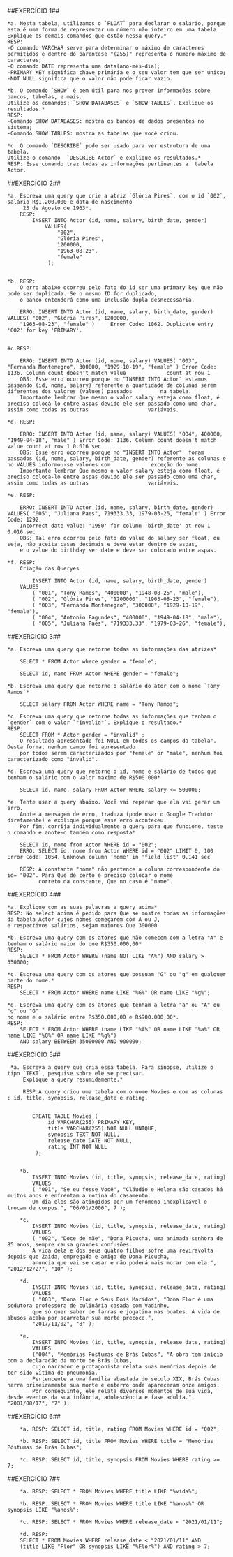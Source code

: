 ##EXERCÍCIO 1##

    *a. Nesta tabela, utilizamos o `FLOAT` para declarar o salário, porque esta é uma forma de representar um número não inteiro em uma tabela. 
    Explique os demais comandos que estão nessa query.*
    RESP:
    -O comando VARCHAR serve para determinar o máximo de caracteres permitidos e dentro do parentese "(255)" representa o número máximo de caracteres;
    -O comando DATE representa uma data(ano-mês-dia);
    -PRIMARY KEY significa chave primária e o seu valor tem que ser único;
    -NOT NULL significa que o valor não pode ficar vazio.

    *b. O comando `SHOW` é bem útil para nos prover informações sobre bancos, tabelas, e mais. 
    Utilize os comandos: `SHOW DATABASES` e `SHOW TABLES`. Explique os resultados.*
    RESP:
    -Comando SHOW DATABASES: mostra os bancos de dados presentes no sistema;
    -Comando SHOW TABLES: mostra as tabelas que você criou.

    *c. O comando `DESCRIBE` pode ser usado para ver estrutura de uma tabela. 
    Utilize o comando  `DESCRIBE Actor` e explique os resultados.*
    RESP: Esse comando traz todas as informações pertinentes a  tabela Actor.

##EXERCÍCIO 2## 

    *a. Escreva uma query que crie a atriz `Glória Pires`, com o id `002`, salário R$1.200.000 e data de nascimento 
         23 de Agosto de 1963*.
        RESP:
            INSERT INTO Actor (id, name, salary, birth_date, gender)
                VALUES(
                    "002", 
                    "Glória Pires",
                    1200000,
                    "1963-08-23", 
                    "female"
                 );


    *b. RESP: 
        O erro abaixo ocorreu pelo fato do id ser uma primary key que não pode ser duplicada. Se o mesmo ID for duplicado,
        o banco entenderá como uma inclusão dupla desnecessária.

        ERRO: INSERT INTO Actor (id, name, salary, birth_date, gender) VALUES( "002", "Glória Pires", 1200000, 
        "1963-08-23", "female" )     Error Code: 1062. Duplicate entry '002' for key 'PRIMARY'.

      
    #c.RESP:

        ERRO: INSERT INTO Actor (id, nome, salary) VALUES( "003", "Fernanda Montenegro", 300000, "1929-10-19", "female" ) Error Code: 1136. Column count doesn't match value             count at row 1
        OBS: Esse erro ocorreu porque no "INSERT INTO Actor" estamos passando (id, nome, salary) referente a quantidade de colunas serem diferentes dos valores (values) passados         na tabela.
        Importante lembrar Que mesmo o valor salary esteja como float, é preciso colocá-lo entre aspas devido ele ser passado como uma char, assim como todas as outras                   variáveis.

    *d. RESP:

        ERRO: INSERT INTO Actor (id, name, salary) VALUES( "004", 400000, "1949-04-18", "male" ) Error Code: 1136. Column count doesn't match value count at row 1 0.016 sec
        OBS: Esse erro ocorreu porque no "INSERT INTO Actor"  foram passados (id, nome, salary, birth_date, gender) referente as colunas e no VALUES informou-se valores com             exceção do nome. 
        Importante lembrar Que mesmo o valor salary esteja como float, é preciso colocá-lo entre aspas devido ele ser passado como uma char, assim como todas as outras                   variáveis.

    *e. RESP:

        ERRO: INSERT INTO Actor (id, name, salary, birth_date, gender) VALUES( "005", "Juliana Paes", 719333.33, 1979-03-26, "female" ) Error Code: 1292. 
        Incorrect date value: '1950' for column 'birth_date' at row 1 0.016 sec
        OBS: Tal erro ocorreu pelo fato do value do salary ser float, ou seja, não aceita casas decimais e deve estar dentro de aspas, 
        e o value do birthday ser date e deve ser colocado entre aspas.

    *f. RESP:
        Criação das Queryes

            INSERT INTO Actor (id, name, salary, birth_date, gender)
        VALUES
            ( "001", "Tony Ramos", "400000", "1948-08-25", "male"),
            ( "002", "Glória Pires", "1200000", "1963-08-23", "female"),
            ( "003", "Fernanda Montenegro", "300000", "1929-10-19", "female"),
            ( "004", "Antonio Fagundes", "400000", "1949-04-18", "male"),
            ( "005", "Juliana Paes", "719333.33", "1979-03-26", "female");
      

##EXERCÍCIO 3## 

    *a. Escreva uma query que retorne todas as informações das atrizes*

        SELECT * FROM Actor where gender = "female";

        SELECT id, name FROM Actor WHERE gender = "female";

    *b. Escreva uma query que retorne o salário do ator com o nome `Tony Ramos`*

        SELECT salary FROM Actor WHERE name = "Tony Ramos";

    *c. Escreva uma query que retorne todas as informações que tenham o `gender` com o valor `"invalid"`. Explique o resultado.*
    RESP:
        SELECT FROM * Actor gender = "invalid" ;
        O resultado apresentado foi NULL em todos os campos da tabela". Desta forma, nenhum campo foi apresentado 
        por todos serem caracterizados por "female" or "male", nenhum foi caracterizado como "invalid".
    
    *d. Escreva uma query que retorne o id, nome e salário de todos que tenham o salário com o valor máximo de R$500.000*

        SELECT id, name, salary FROM Actor WHERE salary <= 500000;

    *e. Tente usar a query abaixo. Você vai reparar que ela vai gerar um erro. 
        Anote a mensagem de erro, traduza (pode usar o Google Tradutor diretamente) e explique porque esse erro aconteceu. 
        Por fim, corrija individualmente a query para que funcione, teste o comando e anote-o também como resposta*
    
        SELECT id, nome from Actor WHERE id = "002";
        ERRO: SELECT id, nome from Actor WHERE id = "002" LIMIT 0, 100	Error Code: 1054. Unknown column 'nome' in 'field list'	0.141 sec

        RESP: A constante "nome" não pertence a coluna correspondente do id= "002". Para Que dê certo é preciso colocar o nome 
              correto da constante, Que no caso é "name".


##EXERCÍCIO 4## 

    *a. Explique com as suas palavras a query acima*
    RESP: No select acima é pedido para Que se mostre todas as informações da tabela Actor cujos nomes começarem com A ou J, 
    e respectivos salários, sejam maiores Que 300000

    *b. Escreva uma query com os atores que não comecem com a letra "A" e tenham o salário maior do que R$350.000,00*
    RESP: 
        SELECT * FROM Actor WHERE (name NOT LIKE "A%") AND salary > 350000;

    *c. Escreva uma query com os atores que possuam "G" ou "g" em qualquer parte do nome.* 
    RESP: 
        SELECT * FROM Actor WHERE name LIKE "%G%" OR name LIKE "%g%";

    *d. Escreva uma query com os atores que tenham a letra "a" ou "A" ou "g" ou "G" 
    no nome e o salário entre R$350.000,00 e R$900.000,00*.
    RESP: 
        SELECT * FROM Actor WHERE (name LIKE "%A%" OR name LIKE "%a%" OR name LIKE "%G%" OR name LIKE "%g%") 
        AND salary BETWEEN 35000000 AND 900000;


##EXERCÍCIO 5##   


     *a. Escreva a query que cria essa tabela. Para sinopse, utilize o tipo `TEXT`, pesquise sobre ele se precisar. 
         Explique a query resumidamente.*
         
         RESP:A query criou uma tabela com o nome Movies e com as colunas : id, title, synopsis, release_date e rating.


            CREATE TABLE Movies ( 
                 id VARCHAR(255) PRIMARY KEY, 
                 title VARCHAR(255) NOT NULL UNIQUE, 
                 synopsis TEXT NOT NULL, 
                 release_date DATE NOT NULL, 
                 rating INT NOT NULL 
             );


        *b.  
            INSERT INTO Movies (id, title, synopsis, release_date, rating) 
            VALUES
            ( "001", "Se eu fosse Você", "Cláudio e Helena são casados há muitos anos e enfrentam a rotina do casamento. 
            Um dia eles são atingidos por um fenômeno inexplicável e trocam de corpos.", "06/01/2006", 7 );

        *c. 
            INSERT INTO Movies (id, title, synopsis, release_date, rating) 
            VALUES
            ( "002", "Doce de mãe", "Dona Picucha, uma animada senhora de 85 anos, sempre causa grandes confusões. 
            A vida dela e dos seus quatro filhos sofre uma reviravolta depois que Zaida, empregada e amiga de Dona Picucha, 
            anuncia que vai se casar e não poderá mais morar com ela.", "2012/12/27", "10" );

        *d.
            INSERT INTO Movies (id, title, synopsis, release_date, rating) 
            VALUES
            ( "003", "Dona Flor e Seus Dois Maridos", "Dona Flor é uma sedutora professora de culinária casada com Vadinho, 
            que só quer saber de farras e jogatina nas boates. A vida de abusos acaba por acarretar sua morte precoce.", 
            "2017/11/02", "8" );

        *e.
            INSERT INTO Movies (id, title, synopsis, release_date, rating) 
            VALUES
            ("004", "Memórias Póstumas de Brás Cubas", "A obra tem início com a declaração da morte de Brás Cubas, 
            cujo narrador e protagonista relata suas memórias depois de ter sido vítima de pneumonia. 
            Pertencente a uma família abastada do século XIX, Brás Cubas narra primeiramente sua morte e enterro onde apareceram onze amigos. 
            Por conseguinte, ele relata diversos momentos de sua vida, desde eventos da sua infância, adolescência e fase adulta.", "2001/08/17", "7" );

##EXERCÍCIO 6## 

        *a. RESP: SELECT id, title, rating FROM Movies WHERE id = "002";

        *b. RESP: SELECT id, title FROM Movies WHERE title = "Memórias Póstumas de Brás Cubas";

        *c. RESP: SELECT id, title, synopsis FROM Movies WHERE rating >= 7;


##EXERCÍCIO 7## 

        *a. RESP: SELECT * FROM Movies WHERE title LIKE "%vida%";

        *b. RESP: SELECT * FROM Movies WHERE title LIKE "%anos%" OR synopsis LIKE "%anos%";

        *c. RESP: SELECT * FROM Movies WHERE release_date < "2021/01/11";

        *d. RESP: 
        SELECT * FROM Movies WHERE release_date < "2021/01/11" AND 
        (title LIKE "Flor" OR synopsis LIKE "%Flor%") AND rating > 7;
